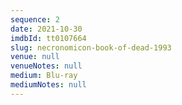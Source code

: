 ```yaml
---
sequence: 2
date: 2021-10-30
imdbId: tt0107664
slug: necronomicon-book-of-dead-1993
venue: null
venueNotes: null
medium: Blu-ray
mediumNotes: null
---
```


